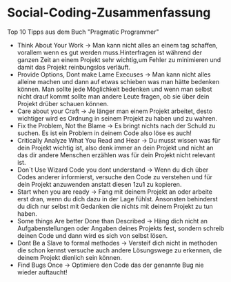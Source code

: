 # Social-Coding-Zusammenfassung

Top 10 Tipps aus dem Buch "Pragmatic Programmer"

- Think About Your Work -> Man kann nicht alles an einem tag schaffen, vorallem wenn es gut werden muss.Hinterfragen ist während der ganzen Zeit an einem Projekt sehr wichtig,um Fehler zu minimieren und damit das Projekt reinbungslos verläuft.
- Provide Options, Dont make Lame Execuses -> Man kann nicht alles alleine machen und dann auf etwas schieben was man hätte bedenken können. Man sollte jede Möglichkeit bedenken und wenn man selbst nicht drauf kommt sollte man andere Leute fragen, ob sie über dein Projekt drüber schauen können. 
- Care about your Craft -> Je länger man einem Projekt arbeitet, desto wichtiger wird es Ordnung in seinem Projekt zu haben und zu wahren.
- Fix the Problem, Not the Blame -> Es bringt nichts nach der Schuld zu suchen. Es ist ein Problem in deinem Code also löse es auch!
- Critically Analyze What You Read and Hear -> Du musst wissen was für dein Projekt wichtig ist, also denk immer an dein Projekt und nicht an das dir andere Menschen erzählen was für dein Projekt nicht relevant ist.
- Don´t Use Wizard Code you dont understand -> Wenn du dich über Codes anderer informierst, versuche den Code zu verstehen und für dein Projekt anzuwenden anstatt diesen 1zu1 zu kopieren.
- Start when you are ready -> Fang mit deinem Projekt an oder arbeite erst dran, wenn du dich dazu in der Lage fühlst. Ansonsten behinderst du dich nur selbst mit Gedanken die nichts mit deinem Projekt zu tun haben.
- Some things Are better Done than Described -> Häng dich nicht an Aufgabenstellungen oder Angaben deines Projekts fest, sondern schreib deinen Code und dann wird es sich von selbst lösen.
- Dont Be a Slave to formal methodes -> Versteif dich nicht in methoden die schon kennst versuche auch andere Lösungswege zu erkennen, die deinem Projekt dienlich sein können.
- Find Bugs Once -> Optimiere den Code das der genannte Bug nie wieder auftaucht! 
